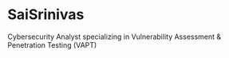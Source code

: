 # SaiSrinivas
Cybersecurity Analyst specializing in Vulnerability Assessment &amp; Penetration Testing (VAPT)
